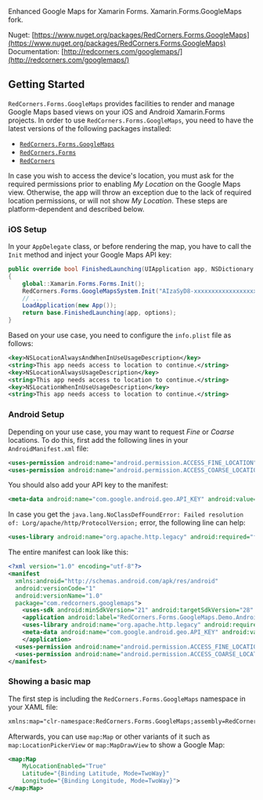 Enhanced Google Maps for Xamarin Forms. Xamarin.Forms.GoogleMaps fork.

Nuget: [https://www.nuget.org/packages/RedCorners.Forms.GoogleMaps](https://www.nuget.org/packages/RedCorners.Forms.GoogleMaps)
Documentation: [http://redcorners.com/googlemaps/](http://redcorners.com/googlemaps/)

## Getting Started

`RedCorners.Forms.GoogleMaps` provides facilities to render and manage Google Maps based views on your iOS and Android Xamarin.Forms projects. In order to use `RedCorners.Forms.GoogleMaps`, you need to have the latest versions of the following packages installed:

- [`RedCorners.Forms.GoogleMaps`](https://www.nuget.org/packages/RedCorners.Forms.GoogleMaps/)
- [`RedCorners.Forms`](https://www.nuget.org/packages/RedCorners.Forms/)
- [`RedCorners`](https://www.nuget.org/packages/RedCorners/)

In case you wish to access the device's location, you must ask for the required permissions prior to enabling _My Location_ on the Google Maps view. Otherwise, the app will throw an exception due to the lack of required location permissions, or will not show _My Location_. These steps are platform-dependent and described below.

### iOS Setup

In your `AppDelegate` class, or before rendering the map, you have to call the `Init` method and inject your Google Maps API key:

```c#
public override bool FinishedLaunching(UIApplication app, NSDictionary options)
{
    global::Xamarin.Forms.Forms.Init();
    RedCorners.Forms.GoogleMapsSystem.Init("AIzaSyD8-xxxxxxxxxxxxxxxxxxxxxxxx");
    // ...
    LoadApplication(new App());
    return base.FinishedLaunching(app, options);
}
```

Based on your use case, you need to configure the `info.plist` file as follows:

```xml
<key>NSLocationAlwaysAndWhenInUseUsageDescription</key>
<string>This app needs access to location to continue.</string>
<key>NSLocationAlwaysUsageDescription</key>
<string>This app needs access to location to continue.</string>
<key>NSLocationWhenInUseUsageDescription</key>
<string>This app needs access to location to continue.</string>
```

### Android Setup

Depending on your use case, you may want to request _Fine_ or _Coarse_ locations. To do this, first add the following lines in your `AndroidManifest.xml` file:

```xml
<uses-permission android:name="android.permission.ACCESS_FINE_LOCATION" />
<uses-permission android:name="android.permission.ACCESS_COARSE_LOCATION" />
```

You should also add your API key to the manifest:

```xml
<meta-data android:name="com.google.android.geo.API_KEY" android:value="AIzaSyD8-xxxxxxxxxxxxxxxxxxxxxxxx" />
```

In case you get the `java.lang.NoClassDefFoundError: Failed resolution of: Lorg/apache/http/ProtocolVersion;` error, the following line can help:

```xml
<uses-library android:name="org.apache.http.legacy" android:required="false" />
```

The entire manifest can look like this:

```xml
<?xml version="1.0" encoding="utf-8"?>
<manifest 
  xmlns:android="http://schemas.android.com/apk/res/android" 
  android:versionCode="1" 
  android:versionName="1.0" 
  package="com.redcorners.googlemaps">
	<uses-sdk android:minSdkVersion="21" android:targetSdkVersion="28" />
	<application android:label="RedCorners.Forms.GoogleMaps.Demo.Android">
    <uses-library android:name="org.apache.http.legacy" android:required="false" />
    <meta-data android:name="com.google.android.geo.API_KEY" android:value="AIzaSyD8-xxxxxxxxxxxxxxxxxxxxxxxx" />
	</application>
  <uses-permission android:name="android.permission.ACCESS_FINE_LOCATION" />
  <uses-permission android:name="android.permission.ACCESS_COARSE_LOCATION" />
</manifest>
```

### Showing a basic map

The first step is including the `RedCorners.Forms.GoogleMaps` namespace in your XAML file:

```xml
xmlns:map="clr-namespace:RedCorners.Forms.GoogleMaps;assembly=RedCorners.Forms.GoogleMaps"
```

Afterwards, you can use `map:Map` or other variants of it such as `map:LocationPickerView` or `map:MapDrawView` to show a Google Map:

```xml
<map:Map
    MyLocationEnabled="True"
    Latitude="{Binding Latitude, Mode=TwoWay}" 
    Longitude="{Binding Longitude, Mode=TwoWay}">
</map:Map>
```